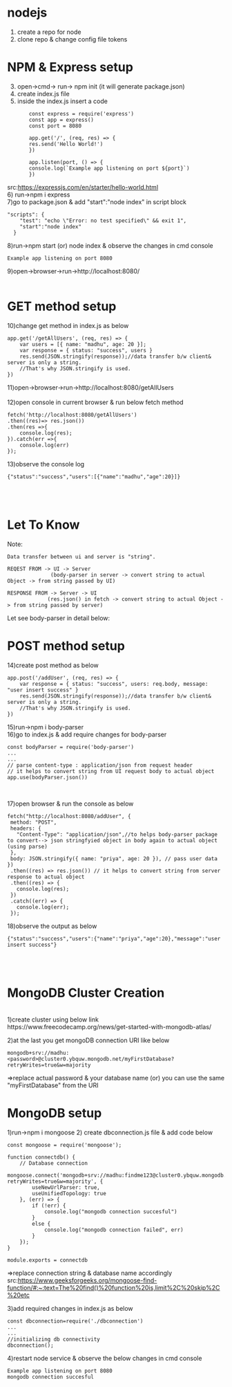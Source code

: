 # nodejs
1) create a repo for node
2) clone repo & change config file tokens

#  NPM & Express setup
3) open->cmd-> run-> npm init (it will generate package.json)
4) create index.js file
5) inside the index.js insert a code
```
       const express = require('express')
       const app = express()
       const port = 8080

       app.get('/', (req, res) => {
       res.send('Hello World!')
       })

       app.listen(port, () => {
       console.log(`Example app listening on port ${port}`)
       })
```
src:https://expressjs.com/en/starter/hello-world.html <br>
6) run->npm i express <br>
7)go to package.json & add "start":"node index" in script block
```
"scripts": {
    "test": "echo \"Error: no test specified\" && exit 1",
    "start":"node index"
  }
```
8)run->npm start (or) node index & observe the changes in cmd console
```
Example app listening on port 8080

```

9)open->browser->run->http://localhost:8080/        <br><br>

 # GET method setup
10)change get method in index.js as below
```
app.get('/getAllUsers', (req, res) => {
    var users = [{ name: "madhu", age: 20 }];
    var response = { status: "success", users }
    res.send(JSON.stringify(response));//data transfer b/w client& server is only a string.
    //That's why JSON.stringify is used.
})
```
11)open->browser->run->http://localhost:8080/getAllUsers        <br><br>
12)open console in current browser & run below fetch method
```
fetch('http://localhost:8080/getAllUsers')
.then((res)=> res.json())
.then(res =>{
    console.log(res);
}).catch(err =>{
    console.log(err)   
});
```
13)observe the console log
```
{"status":"success","users":[{"name":"madhu","age":20}]}
```
<br><br>
# Let To Know 
Note:
```
Data transfer between ui and server is "string". 

REQEST FROM -> UI -> Server 
              (body-parser in server -> convert string to actual Object -> from string passed by UI)

RESPONSE FROM -> Server -> UI
             (res.json() in fetch -> convert string to actual Object -> from string passed by server)
```
  
Let see body-parser in detail below:

# POST method setup
14)create post method as below
```
app.post('/addUser', (req, res) => {
    var response = { status: "success", users: req.body, message: "user insert success" }
    res.send(JSON.stringify(response));//data transfer b/w client& server is only a string.
    //That's why JSON.stringify is used.
})
```

15)run->npm i body-parser <br>
16)go to index.js & add require changes for body-parser
 ```
 const bodyParser = require('body-parser')
 ... 
 ...
 // parse content-type : application/json from request header
 // it helps to convert string from UI request body to actual object
 app.use(bodyParser.json())
 ```
 <br>

 17)open browser & run the console as below
 ```
 fetch("http://localhost:8080/addUser", { 
  method: "POST",
  headers: {
    "Content-Type": "application/json",//to helps body-parser package to convert--> json stringfyied object in body again to actual object (using parse) 
  },
  body: JSON.stringify({ name: "priya", age: 20 }), // pass user data
})
  .then((res) => res.json()) // it helps to convert string from server response to actual object
  .then((res) => {
    console.log(res);
  })
  .catch((err) => {
    console.log(err);
  });
  ```
  18)observe the output as below
  ```
  {"status":"success","users":{"name":"priya","age":20},"message":"user insert success"}
  ```

<br><br>
 # MongoDB Cluster Creation
 <br>
 1)create cluster using below link
 <br>
 https://www.freecodecamp.org/news/get-started-with-mongodb-atlas/<br>

 
 2)at the last you get mongoDB connection URI like below
 
 ```
 mongodb+srv://madhu:<password>@cluster0.ybquw.mongodb.net/myFirstDatabase?retryWrites=true&w=majority

 ```
 =>replace actual password & your database name (or) you can use the same "myFirstDatabase" from the URI

# MongoDB setup

1)run->npm i mongoose 
2) create dbconnection.js file & add code below 
```
const mongoose = require('mongoose');

function connectdb() {
    // Database connection
    mongoose.connect('mongodb+srv://madhu:findme123@cluster0.ybquw.mongodb.net/yourDatabaseName?retryWrites=true&w=majority', {
        useNewUrlParser: true,
        useUnifiedTopology: true
    }, (err) => {
        if (!err) {
            console.log("mongodb connection succesful")
        }
        else {
            console.log("mongodb connection failed", err)
        }
    });
}

module.exports = connectdb
```
=>replace connection string & database name accordingly <br>
src:https://www.geeksforgeeks.org/mongoose-find-function/#:~:text=The%20find()%20function%20is,limit%2C%20skip%2C%20etc

3)add required changes in index.js as below
```
const dbconnection=require('./dbconnection')
...
...
//initializing db connectivity
dbconnection();

```
4)restart node service & observe the below changes in cmd console
```
Example app listening on port 8080
mongodb connection succesful

```



